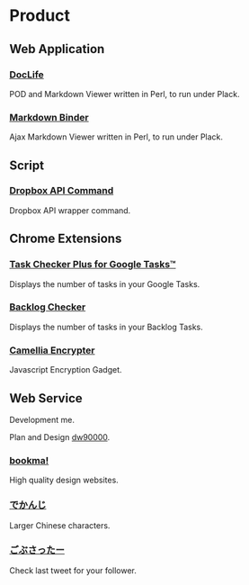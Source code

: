 # Product

## Web Application

### [DocLife](https://github.com/s-aska/DocLife)
POD and Markdown Viewer written in Perl, to run under Plack.

### [Markdown Binder](http://doc.7kai.org)
Ajax Markdown Viewer written in Perl, to run under Plack.

## Script

### [Dropbox API Command](https://github.com/s-aska/dropbox-api-command)
Dropbox API wrapper command.

## Chrome Extensions

### [Task Checker Plus for Google Tasks™](https://chrome.google.com/webstore/detail/loenhclgjkdbejkdbjjdcbhicaikcohi)
Displays the number of tasks in your Google Tasks.

### [Backlog Checker](https://chrome.google.com/webstore/detail/ffblajafdghjhkpioahmefdfbfeejkea)
Displays the number of tasks in your Backlog Tasks.

### [Camellia Encrypter](https://chrome.google.com/webstore/detail/ogmbdbfpfdlomlekeblinpolmoiabech)
Javascript Encryption Gadget.

## Web Service

Development me.

Plan and Design [dw90000](http://nurumayu.com/).

### [bookma!](http://www.bookma.org)
High quality design websites.

### [でかんじ](http://dekanji.nurumayu.com/)
Larger Chinese characters.

### [ごぶさったー](http://gobusatter.nurumayu.com/)
Check last tweet for your follower.
